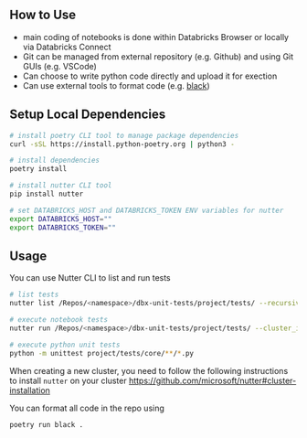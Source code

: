 ## How to Use

- main coding of notebooks is done within Databricks Browser or locally via Databricks Connect
- Git can be managed from external repository (e.g. Github) and using Git GUIs (e.g. VSCode)
- Can choose to write python code directly and upload it for exection
- Can use external tools to format code (e.g. [black](https://github.com/psf/black))

## Setup Local Dependencies

```bash
# install poetry CLI tool to manage package dependencies
curl -sSL https://install.python-poetry.org | python3 -

# install dependencies
poetry install

# install nutter CLI tool
pip install nutter

# set DATABRICKS_HOST and DATABRICKS_TOKEN ENV variables for nutter
export DATABRICKS_HOST=""
export DATABRICKS_TOKEN=""
```

## Usage

You can use Nutter CLI to list and run tests

``` bash
# list tests
nutter list /Repos/<namespace>/dbx-unit-tests/project/tests/ --recursive

# execute notebook tests
nutter run /Repos/<namespace>/dbx-unit-tests/project/tests/ --cluster_id <cluster-id> --recursive

# execute python unit tests
python -m unittest project/tests/core/**/*.py
```

When creating a new cluster, you need to follow the following instructions to install `nutter` on your cluster
https://github.com/microsoft/nutter#cluster-installation

You can format all code in the repo using

```bash
poetry run black .
```


